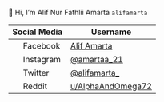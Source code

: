 👋 Hi, I’m Alif Nur Fathlii Amarta ```alifamarta```

| Social Media | Username|
| ------------ | --------|
|<img src="https://user-images.githubusercontent.com/115516820/197199448-6efa4c9b-9551-4f69-b9f7-7ff4a57943c8.png" width="17" /> Facebook |  [Alif Amarta](https://facebook.com/CaptainSlow21)
|<img src="https://user-images.githubusercontent.com/115516820/197200923-2a87158b-26dc-4ede-a273-0dc4425a5154.png" width="17" /> Instagram |  [@amartaa_21](https://instagram.com/amartaa_21)
|<img src="https://user-images.githubusercontent.com/115516820/197201557-8354bde4-4635-4cbf-947a-dd2f863a6049.png" width="17" /> Twitter |  [@alifamarta_](https://twitter.com/alifamarta_) 
|<img src="https://user-images.githubusercontent.com/115516820/197353018-cc453f2f-547e-400d-af00-8e41dd882552.png" width="17" /> Reddit |  [u/AlphaAndOmega72](https://www.reddit.com/user/AlphaAndOmega72)
